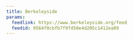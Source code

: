 ```yaml
---
title: Berkeleyside
params:
  feedlink: https://www.berkeleyside.org/feed
  feedid: 9564f0cbfb7f9fd50e4d205c1412ea09
---
```

